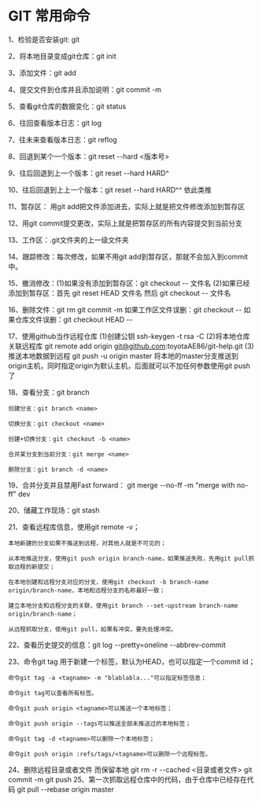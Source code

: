 # GIT 常用命令

1、检验是否安装git: git

2、将本地目录变成git仓库：git init

3、添加文件：git add <file>

4、提交文件到仓库并且添加说明：git commit -m <message>

5、查看git仓库的数据变化：git status

6、往回查看版本日志：git log

7、往未来查看版本日志：git reflog

8、回退到某个一个版本：git reset --hard <版本号>

9、往后回退到上一个版本：git reset --hard HARD^ 

10、往后回退到上上一个版本：git reset --hard HARD^^ 依此类推

11、暂存区： 用git add把文件添加进去，实际上就是把文件修改添加到暂存区

12、用git commit提交更改，实际上就是把暂存区的所有内容提交到当前分支

13、工作区：.git文件夹的上一级文件夹

14、跟踪修改：每次修改，如果不用git add到暂存区，那就不会加入到commit中。

15、撤消修改：(1)如果没有添加到暂存区：git checkout -- 文件名
            (2)如果已经添加到暂存区：首先 git reset HEAD 文件名 然后 git checkout -- 文件名

16、删除文件：git rm <file>  git commit -m <message>
    如果工作区文件误删：git checkout -- <file>
    如果仓库文件误删：git checkout HEAD -- <file>

17、使用github当作远程仓库
	(1)创建公钥 ssh-keygen -t rsa -C <email>
	(2)将本地仓库关联远程库 git remote add origin git@github.com:toyotaAE86/git-help.git
	(3)推送本地数据到远程 git push -u origin master
      将本地的master分支推送到origin主机，同时指定origin为默认主机，后面就可以不加任何参数使用git push了

18、查看分支：git branch

    创建分支：git branch <name>
    
    切换分支：git checkout <name>
    
    创建+切换分支：git checkout -b <name>
    
    合并某分支到当前分支：git merge <name>
    
    删除分支：git branch -d <name>

19、合并分支并且禁用Fast forward：  git merge --no-ff -m "merge with no-ff" dev

20、储藏工作现场：git stash

21、查看远程库信息，使用git remote -v；

    本地新建的分支如果不推送到远程，对其他人就是不可见的；
    
    从本地推送分支，使用git push origin branch-name，如果推送失败，先用git pull抓取远程的新提交；
    
    在本地创建和远程分支对应的分支，使用git checkout -b branch-name origin/branch-name，本地和远程分支的名称最好一致；
    
    建立本地分支和远程分支的关联，使用git branch --set-upstream branch-name origin/branch-name；
    
    从远程抓取分支，使用git pull，如果有冲突，要先处理冲突。

22、查看历史提交的信息：git log --pretty=oneline --abbrev-commit

23、命令git tag <tagname>用于新建一个标签，默认为HEAD，也可以指定一个commit id；

    命令git tag -a <tagname> -m "blablabla..."可以指定标签信息；
    
    命令git tag可以查看所有标签。
    
    命令git push origin <tagname>可以推送一个本地标签；
    
    命令git push origin --tags可以推送全部未推送过的本地标签；
    
    命令git tag -d <tagname>可以删除一个本地标签；
    
    命令git push origin :refs/tags/<tagname>可以删除一个远程标签。
24、删除远程目录或者文件 而保留本地
    git rm -r --cached <目录或者文件>
    git commit -m <msg>
    git push
25、第一次抓取远程仓库中的代码，由于仓库中已经存在代码
    git pull --rebase origin master